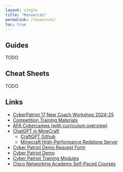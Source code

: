 ```yaml
---
layout: single
title: "Resources"
permalink: /resources/
toc: true
---
```


## Guides

TODO

## Cheat Sheets

TODO

## Links

- [CyberPatriot 17 New Coach Workshop 2024-25](https://www.youtube.com/watch?v=OFff50XGNJI)
- [Competition Training Materials](https://www.uscyberpatriot.org/competition/training-materials)
- [AFA Cybercamps (with curriculum overview)](https://www.uscyberpatriot.org/afa-cybercamps/overview)
- [ChatGPT in MineCraft](https://www.youtube.com/watch?v=VaeI9YgE1o8)
  - [CraftGPT Github](https://github.com/sammyuri/craftgpt)
  - [Minecraft High-Performance Redstone Server](https://github.com/MCHPR/MCHPRS)
- [Cyber Patriot Demo Request Form](https://forms.gle/PTibjP2fzZEBNT199)
- [Cyber Patriot Demo](https://cp-demos.s3.amazonaws.com/CyberPatriot%2BInteractive%2BDemonstration%2B26%2BApril%2B2021+(2).zip)
- [Cyber Patriot Training Modules](https://www.uscyberpatriot.org/Pages/Competition/Training-Modules.aspx)
- [Cisco Networking Academy Self-Paced Courses](https://www.uscyberpatriot.org/Pages/Announcements/Cisco_Netacad_Courses.aspx)
